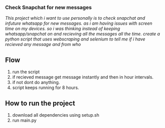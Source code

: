 ### Check Snapchat for new messages

*This project which i want to use personally is to check snapchat and infuture whatsapp for new messages. as i am having issues with screen time on my devices. so i was thinking instead of keeping whatsapp/snapchat on and recieving all the messages all the time. create a python script that uses webscraping and selenium to tell me if i have recieved any message and from who*

## Flow 

1. run the script
2. if recieved message get message instantly and then in hour intervals. 
3. if not dont do anything.
4. script keeps running for 8 hours. 

## How to run the project

1. download all dependencies using setup.sh
2. run main.py
